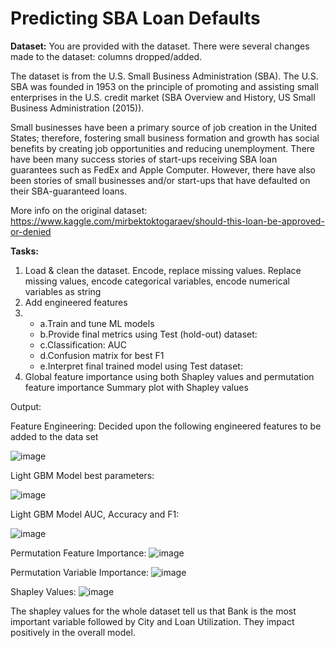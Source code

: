 # Predicting SBA Loan Defaults

**Dataset:**
You are provided with the dataset. There were several changes made to the dataset: columns dropped/added.

The dataset is from the U.S. Small Business Administration (SBA).
The U.S. SBA was founded in 1953 on the principle of promoting and assisting small enterprises in the U.S. credit market (SBA Overview and History, US Small Business Administration (2015)).

Small businesses have been a primary source of job creation in the United States; therefore, fostering small business formation and growth has social benefits by creating job opportunities and reducing unemployment. There have been many success stories of start-ups receiving SBA loan guarantees such as FedEx and Apple Computer. However, there have also been stories of small businesses and/or start-ups that have defaulted on their SBA-guaranteed loans.

More info on the original dataset: https://www.kaggle.com/mirbektoktogaraev/should-this-loan-be-approved-or-denied


**Tasks:**

1.  Load & clean the dataset. Encode, replace missing values. Replace missing values, encode categorical variables, encode numerical variables as string
2.  Add engineered features
3.  - a.Train and tune ML models
    - b.Provide final metrics using Test (hold-out) dataset:
    - c.Classification: AUC
    - d.Confusion matrix for best F1
    - e.Interpret final trained model using Test dataset:
4.  Global feature importance using both Shapley values and permutation feature importance
        Summary plot with Shapley values

Output:

Feature Engineering: Decided upon the following engineered features to be added to the data set

![image](https://github.com/rdpats/Loan-Default-Prediction/assets/145058657/ab96bc7d-4fe4-4da5-a101-50664175d761)

Light GBM Model best parameters:

![image](https://github.com/rdpats/Loan-Default-Prediction/assets/145058657/e94931a3-609d-47b9-9c4a-37f02781dff3)

Light GBM Model AUC, Accuracy and F1:

![image](https://github.com/rdpats/Loan-Default-Prediction/assets/145058657/c83accf4-75b6-4419-9bb3-75b2d8ce0dcd)


Permutation Feature Importance:
![image](https://github.com/rdpats/Loan-Default-Prediction/assets/145058657/8e5150bd-9128-4029-90ee-d3c4cccfc554)

Permutation Variable Importance:
![image](https://github.com/rdpats/Loan-Default-Prediction/assets/145058657/5e8dc2e7-8cf5-4144-9e21-a86422e52e62)

Shapley Values:
![image](https://github.com/rdpats/Loan-Default-Prediction/assets/145058657/9d249136-e7b9-44db-a643-fd5aa04bf323)

The shapley values for the whole dataset tell us that Bank is the most important variable followed by City and Loan Utilization. They impact positively in the overall model.





